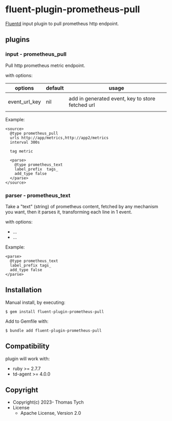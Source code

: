 # fluent-plugin-prometheus-pull

[Fluentd](https://fluentd.org/) input plugin to pull prometheus http endpoint.


## plugins

### input - prometheus_pull

Pull http prometheus metric endpoint.

with options:

| options       | default | usage                                            |
|---------------|---------|--------------------------------------------------|
|               |         |                                                  |
| event_url_key | nil     | add in generated event, key to store fetched url |
|               |         |                                                  |

Example:

```
<source>
  @type prometheus_pull
  urls http://app/metrics,http://app2/metrics
  interval 300s

  tag metric

  <parse>
    @type prometheus_text
    label_prefix  tags_
    add_type false
  </parse>
</source>
```

### parser - prometheus_text

Take a "text" (string) of prometheus content, fetched by any mechanism you want,
then it parses it, transforming each line in 1 event.

with options:
* ...
* ...

Example:

```
<parse>
  @type prometheus_text
  label_prefix tags_
  add_type false
</parse>
```

## Installation

Manual install, by executing:

    $ gem install fluent-plugin-prometheus-pull

Add to Gemfile with:

    $ bundle add fluent-plugin-prometheus-pull


## Compatibility

plugin will work with:
- ruby >= 2.7.7
- td-agent >= 4.0.0


## Copyright

* Copyright(c) 2023- Thomas Tych
* License
  * Apache License, Version 2.0
